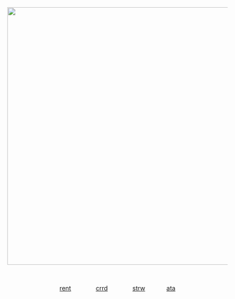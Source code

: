 <div align="center">





  
<img width="590" src="https://github.com/user-attachments/assets/f794566e-b264-485c-91f8-018f508ed8d7"/>


⠀

[rent](https://rentry.co/itamio) ⠀ ⠀ ⠀ ⠀[crrd](https://ltamio.carrd.co) ⠀ ⠀ ⠀ ⠀[strw](https://ltamlo.straw.page)⠀  ⠀⠀  ⠀[ata](https://ltamio.atabook.org/)
